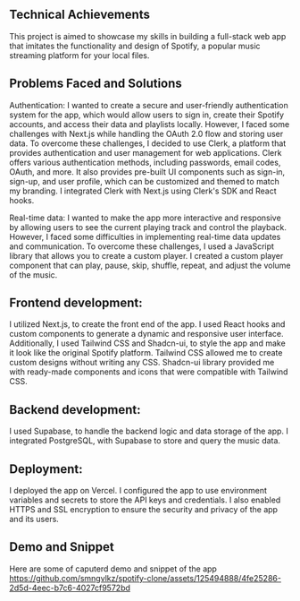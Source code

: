 ## Technical Achievements

This project is aimed to showcase my skills in building a full-stack web app that imitates the functionality and design of Spotify, a popular music streaming platform for your local files. 

## Problems Faced and Solutions
Authentication:
I wanted to create a secure and user-friendly authentication system for the app, which would allow users to sign in, create their Spotify accounts, and access their data and playlists locally. However, I faced some challenges with Next.js while handling the OAuth 2.0 flow and storing user data. To overcome these challenges, I decided to use Clerk, a platform that provides authentication and user management for web applications. Clerk offers various authentication methods, including passwords, email codes, OAuth, and more. It also provides pre-built UI components such as sign-in, sign-up, and user profile, which can be customized and themed to match my branding. I integrated Clerk with Next.js using Clerk's SDK and React hooks.

Real-time data:
I wanted to make the app more interactive and responsive by allowing users to see the current playing track and control the playback. However, I faced some difficulties in implementing real-time data updates and communication. To overcome these challenges, I used a JavaScript library that allows you to create a custom player. I created a custom player component that can play, pause, skip, shuffle, repeat, and adjust the volume of the music.

## Frontend development: 
I utilized Next.js, to create the front end of the app. I used React hooks and custom components to generate a dynamic and responsive user interface. Additionally, I used Tailwind CSS and Shadcn-ui, to style the app and make it look like the original Spotify platform. Tailwind CSS allowed me to create custom designs without writing any CSS.  Shadcn-ui library provided me with ready-made components and icons that were compatible with Tailwind CSS. 

## Backend development: 
I used Supabase, to handle the backend logic and data storage of the app. I integrated PostgreSQL, with Supabase to store and query the music data. 

## Deployment: 
I deployed the app on Vercel. I configured the app to use environment variables and secrets to store the API keys and credentials. I also enabled HTTPS and SSL encryption to ensure the security and privacy of the app and its users.

## Demo and Snippet

Here are some of caputerd demo and snippet of the app
https://github.com/smngvlkz/spotify-clone/assets/125494888/4fe25286-2d5d-4eec-b7c6-4027cf9572bd

